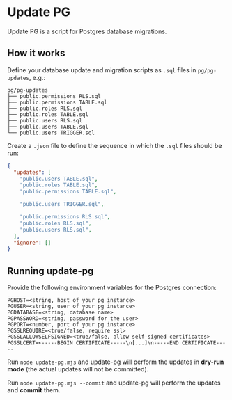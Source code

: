 # Update PG

Update PG is a script for Postgres database migrations.

## How it works

Define your database update and migration scripts as `.sql` files in `pg/pg-updates`, e.g.:

```text
pg/pg-updates
├── public.permissions RLS.sql
├── public.permissions TABLE.sql
├── public.roles RLS.sql
├── public.roles TABLE.sql
├── public.users RLS.sql
├── public.users TABLE.sql
└── public.users TRIGGER.sql
```

Create a `.json` file to define the sequence in which the `.sql` files should be run:

```json
{
  "updates": [
    "public.users TABLE.sql",
    "public.roles TABLE.sql",
    "public.permissions TABLE.sql",

    "public.users TRIGGER.sql",

    "public.permissions RLS.sql",
    "public.roles RLS.sql",
    "public.users RLS.sql",
  ],
  "ignore": []
}
```

## Running update-pg

Provide the following environment variables for the Postgres connection:

```text
PGHOST=<string, host of your pg instance>
PGUSER=<string, user of your pg instance>
PGDATABASE=<string, database name>
PGPASSWORD=<string, password for the user>
PGPORT=<number, port of your pg instance>
PGSSLREQUIRE=<true/false, require ssl>
PGSSLALLOWSELFSIGNED=<true/false, allow self-signed certificates>
PGSSLCERT=<-----BEGIN CERTIFICATE-----\n[...]\n-----END CERTIFICATE-----
```

Run `node update-pg.mjs` and update-pg will perform the updates in **dry-run mode** (the actual updates will not be committed).

Run `node update-pg.mjs --commit` and update-pg will perform the updates and **commit** them.
